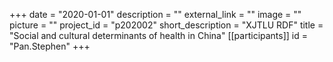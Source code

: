 +++
date = "2020-01-01"
description = ""
external_link = ""
image = ""
picture = ""
project_id = "p202002"
short_description = "XJTLU RDF"
title = "Social and cultural determinants of health in China"
[[participants]]
    id = "Pan.Stephen"
+++
